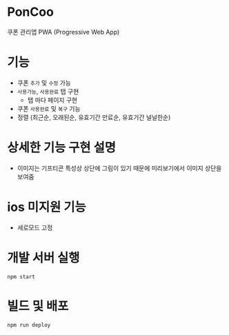 # PonCoo

쿠폰 관리앱 PWA (Progressive Web App)

# 기능

- 쿠폰 `추가` 및 `수정` 가능
- `사용가능`, `사용완료` 탭 구현
  - 탭 마다 페이지 구현
- 쿠폰 `사용완료` 및 `복구` 기능
- 정렬 (최근순, 오래된순, 유효기간 만료순, 유효기간 널널한순)

# 상세한 기능 구현 설명

- 이미지는 기프티콘 특성상 상단에 그림이 있기 때문에 미리보기에서 이미지 상단을 보여줌

# ios 미지원 기능

- 세로모드 고정

# 개발 서버 실행

```
npm start
```

# 빌드 및 배포

```
npm run deploy
```
